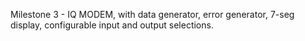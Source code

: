 Milestone 3 - IQ MODEM, with data generator, error generator, 7-seg display, configurable input and output selections.
